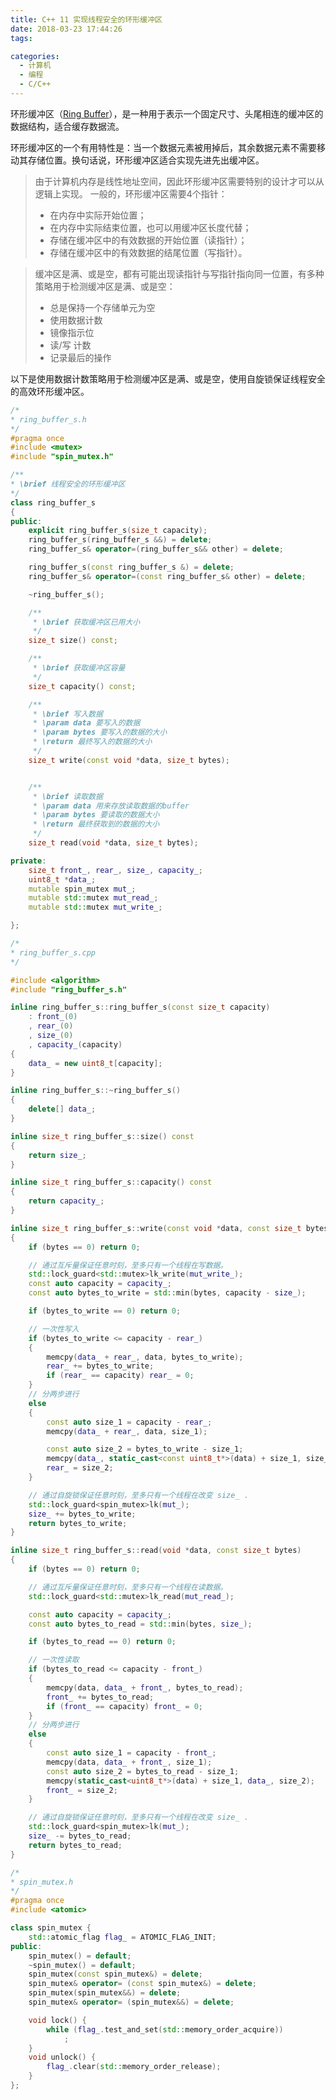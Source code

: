 ```yaml
---
title: C++ 11 实现线程安全的环形缓冲区
date: 2018-03-23 17:44:26
tags:

categories:
  - 计算机
  - 编程
  - C/C++
---
```


环形缓冲区（[Ring Buffer](https://zh.wikipedia.org/wiki/%E7%92%B0%E5%BD%A2%E7%B7%A9%E8%A1%9D%E5%8D%80 )），是一种用于表示一个固定尺寸、头尾相连的缓冲区的数据结构，适合缓存数据流。

环形缓冲区的一个有用特性是：当一个数据元素被用掉后，其余数据元素不需要移动其存储位置。换句话说，环形缓冲区适合实现先进先出缓冲区。

<link href="/static/css/ringbuffer.css" rel="stylesheet" type="text/css" />
<div style="text-align: center"><div class="lds-ring"><div></div><div></div><div></div><div></div></div></div>

> 由于计算机内存是线性地址空间，因此环形缓冲区需要特别的设计才可以从逻辑上实现。
> 一般的，环形缓冲区需要4个指针：
> * 在内存中实际开始位置；
> * 在内存中实际结束位置，也可以用缓冲区长度代替；
> * 存储在缓冲区中的有效数据的开始位置（读指针）；
> * 存储在缓冲区中的有效数据的结尾位置（写指针）。

> 缓冲区是满、或是空，都有可能出现读指针与写指针指向同一位置，有多种策略用于检测缓冲区是满、或是空：
> * 总是保持一个存储单元为空
> * 使用数据计数
> * 镜像指示位
> * 读/写 计数
> * 记录最后的操作

<!--more -->

以下是使用数据计数策略用于检测缓冲区是满、或是空，使用自旋锁保证线程安全的高效环形缓冲区。

```cpp
/*
* ring_buffer_s.h
*/
#pragma once
#include <mutex>
#include "spin_mutex.h"

/**
* \brief 线程安全的环形缓冲区
*/
class ring_buffer_s
{
public:
    explicit ring_buffer_s(size_t capacity);
    ring_buffer_s(ring_buffer_s &&) = delete;
    ring_buffer_s& operator=(ring_buffer_s&& other) = delete;

    ring_buffer_s(const ring_buffer_s &) = delete;
    ring_buffer_s& operator=(const ring_buffer_s& other) = delete;

    ~ring_buffer_s();

    /**
     * \brief 获取缓冲区已用大小
     */
    size_t size() const;

    /**
     * \brief 获取缓冲区容量
     */
    size_t capacity() const;

    /**
     * \brief 写入数据
     * \param data 要写入的数据
     * \param bytes 要写入的数据的大小
     * \return 最终写入的数据的大小
     */
    size_t write(const void *data, size_t bytes);


    /**
     * \brief 读取数据
     * \param data 用来存放读取数据的buffer
     * \param bytes 要读取的数据大小
     * \return 最终获取到的数据的大小
     */
    size_t read(void *data, size_t bytes);

private:
    size_t front_, rear_, size_, capacity_;
    uint8_t *data_;
    mutable spin_mutex mut_;
    mutable std::mutex mut_read_;
    mutable std::mutex mut_write_;

};
```

```cpp
/*
* ring_buffer_s.cpp
*/

#include <algorithm>
#include "ring_buffer_s.h"

inline ring_buffer_s::ring_buffer_s(const size_t capacity)
    : front_(0)
    , rear_(0)
    , size_(0)
    , capacity_(capacity)
{
    data_ = new uint8_t[capacity];
}

inline ring_buffer_s::~ring_buffer_s()
{
    delete[] data_;
}

inline size_t ring_buffer_s::size() const
{
    return size_;
}

inline size_t ring_buffer_s::capacity() const
{
    return capacity_;
}

inline size_t ring_buffer_s::write(const void *data, const size_t bytes)
{
    if (bytes == 0) return 0;

    // 通过互斥量保证任意时刻，至多只有一个线程在写数据。
    std::lock_guard<std::mutex>lk_write(mut_write_);
    const auto capacity = capacity_;
    const auto bytes_to_write = std::min(bytes, capacity - size_);

    if (bytes_to_write == 0) return 0;

    // 一次性写入
    if (bytes_to_write <= capacity - rear_)
    {
        memcpy(data_ + rear_, data, bytes_to_write);
        rear_ += bytes_to_write;
        if (rear_ == capacity) rear_ = 0;
    }
    // 分两步进行
    else
    {
        const auto size_1 = capacity - rear_;
        memcpy(data_ + rear_, data, size_1);

        const auto size_2 = bytes_to_write - size_1;
        memcpy(data_, static_cast<const uint8_t*>(data) + size_1, size_2);
        rear_ = size_2;
    }

    // 通过自旋锁保证任意时刻，至多只有一个线程在改变 size_ .
    std::lock_guard<spin_mutex>lk(mut_);
    size_ += bytes_to_write;
    return bytes_to_write;
}

inline size_t ring_buffer_s::read(void *data, const size_t bytes)
{
    if (bytes == 0) return 0;

    // 通过互斥量保证任意时刻，至多只有一个线程在读数据。
    std::lock_guard<std::mutex>lk_read(mut_read_);

    const auto capacity = capacity_;
    const auto bytes_to_read = std::min(bytes, size_);

    if (bytes_to_read == 0) return 0;

    // 一次性读取
    if (bytes_to_read <= capacity - front_)
    {
        memcpy(data, data_ + front_, bytes_to_read);
        front_ += bytes_to_read;
        if (front_ == capacity) front_ = 0;
    }
    // 分两步进行
    else
    {
        const auto size_1 = capacity - front_;
        memcpy(data, data_ + front_, size_1);
        const auto size_2 = bytes_to_read - size_1;
        memcpy(static_cast<uint8_t*>(data) + size_1, data_, size_2);
        front_ = size_2;
    }

    // 通过自旋锁保证任意时刻，至多只有一个线程在改变 size_ .
    std::lock_guard<spin_mutex>lk(mut_);
    size_ -= bytes_to_read;
    return bytes_to_read;
}
```


```cpp
/*
* spin_mutex.h
*/
#pragma once
#include <atomic>

class spin_mutex {
    std::atomic_flag flag_ = ATOMIC_FLAG_INIT;
public:
    spin_mutex() = default;
    ~spin_mutex() = default;
    spin_mutex(const spin_mutex&) = delete;
    spin_mutex& operator= (const spin_mutex&) = delete;
    spin_mutex(spin_mutex&&) = delete;
    spin_mutex& operator= (spin_mutex&&) = delete;

    void lock() {
        while (flag_.test_and_set(std::memory_order_acquire))
            ;
    }
    void unlock() {
        flag_.clear(std::memory_order_release);
    }
};
```